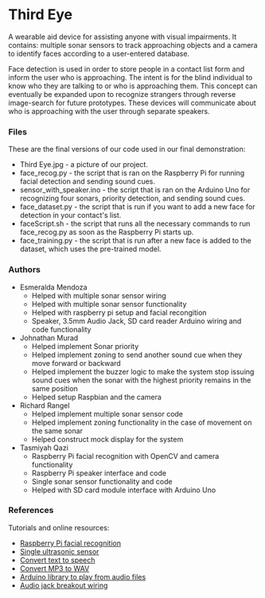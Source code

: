 # Third Eye

A wearable aid device for assisting anyone with visual impairments. It contains: multiple sonar sensors to track approaching objects and a camera to identify faces according to a user-entered database. 

Face detection is used in order to store people in a contact list form and inform the user who is approaching. The intent is for the blind individual to know who they are talking to or who is approaching them. This concept can eventually be expanded upon to recognize strangers through reverse image-search for future prototypes. These devices will communicate about who is approaching with the user through separate speakers.

### Files
These are the final versions of our code used in our final demonstration: 
* Third Eye.jpg - a picture of our project. 
* face_recog.py - the script that is ran on the Raspberry Pi for running facial detection and sending sound cues. 
* sensor_with_speaker.ino - the script that is ran on the Arduino Uno for recognizing four sonars, priority detection, and sending sound cues.
* face_dataset.py - the script that is run if you want to add a new face for detection in your contact's list.
* faceScript.sh - the script that runs all the necessary commands to run face_recog.py as soon as the Raspberry Pi starts up.
* face_training.py - the script that is run after a new face is added to the dataset, which uses the pre-trained model.

### Authors

* Esmeralda Mendoza 
    * Helped with multiple sonar sensor wiring
	* Helped with multiple sonar sensor functionality
	* Helped with raspberry pi setup and facial recongition
	* Speaker, 3.5mm Audio Jack, SD card reader Arduino wiring and code functionality
* Johnathan Murad
	* Helped implement Sonar priority
	* Helped implement zoning to send another sound cue when they move forward or backward
	* Helped implement the buzzer logic to make the system stop issuing sound cues when the sonar with the highest priority remains in the same position
	* Helped setup Raspbian and the camera
* Richard Rangel
	* Helped implement multiple sonar sensor code
	* Helped implement zoning functionality in the case of movement on the same sonar
	* Helped construct mock display for the system
* Tasmiyah Qazi
	* Raspberry Pi facial recognition with OpenCV and camera functionality
	* Raspberry Pi speaker interface and code
	* Single sonar sensor functionality and code
	* Helped with SD card module interface with Arduino Uno

### References
Tutorials and online resources:
* [Raspberry Pi facial recognition](https://www.hackster.io/mjrobot/real-time-face-recognition-an-end-to-end-project-a10826)
* [Single ultrasonic sensor](https://howtomechatronics.com/tutorials/arduino/ultrasonic-sensor-hc-sr04/)
* [Convert text to speech](https://soundoftext.com/)
* [Convert MP3 to WAV](https://audio.online-convert.com/convert-to-wav)
* [Arduino library to play from audio files](https://github.com/TMRh20/TMRpcm)
* [Audio jack breakout wiring](https://learn.sparkfun.com/tutorials/mbed-starter-kit-experiment-guide/experiment-9-pwm-sounds)
